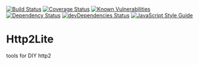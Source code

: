 [![Build Status](https://travis-ci.com/dtudury/Http2Lite.svg?branch=master)](https://travis-ci.com/dtudury/Http2Lite)
[![Coverage Status](https://coveralls.io/repos/github/dtudury/Http2Lite/badge.svg?branch=master)](https://coveralls.io/github/dtudury/Http2Lite?branch=master)
[![Known Vulnerabilities](https://snyk.io/test/github/dtudury/Http2Lite/badge.svg)](https://snyk.io/test/github/dtudury/Http2Lite)
[![Dependency Status](https://david-dm.org/dtudury/Http2Lite.svg)](https://david-dm.org/dtudury/Http2Lite)
[![devDependencies Status](https://david-dm.org/dtudury/Http2Lite/dev-status.svg)](https://david-dm.org/dtudury/Http2Lite?type=dev)
[![JavaScript Style Guide](https://img.shields.io/badge/code_style-standard-brightgreen.svg)](https://standardjs.com)

# Http2Lite
tools for DIY http2
